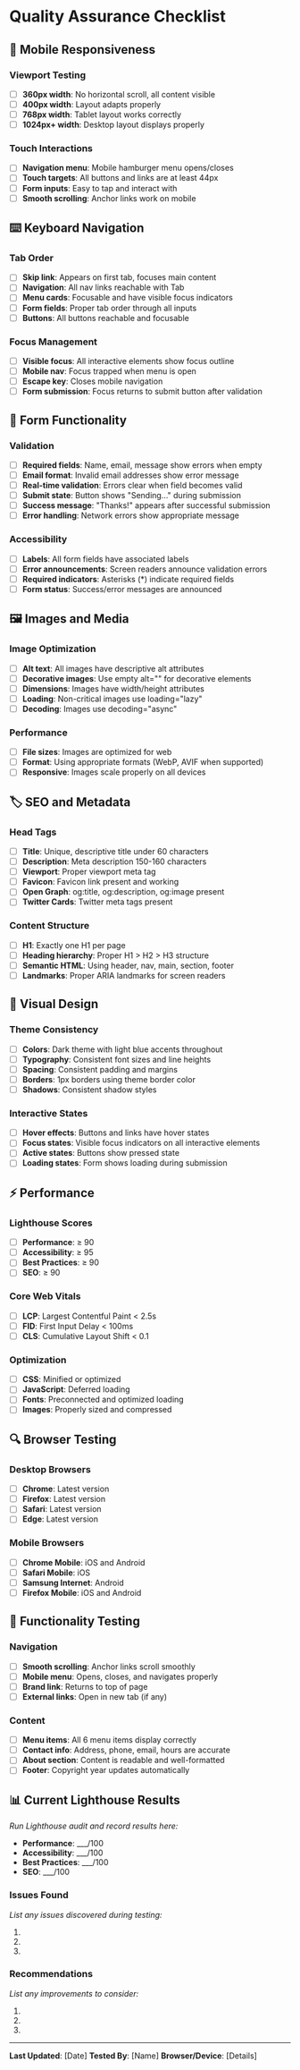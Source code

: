 # Quality Assurance Checklist

## 📱 Mobile Responsiveness

### Viewport Testing
- [ ] **360px width**: No horizontal scroll, all content visible
- [ ] **400px width**: Layout adapts properly
- [ ] **768px width**: Tablet layout works correctly
- [ ] **1024px+ width**: Desktop layout displays properly

### Touch Interactions
- [ ] **Navigation menu**: Mobile hamburger menu opens/closes
- [ ] **Touch targets**: All buttons and links are at least 44px
- [ ] **Form inputs**: Easy to tap and interact with
- [ ] **Smooth scrolling**: Anchor links work on mobile

## ⌨️ Keyboard Navigation

### Tab Order
- [ ] **Skip link**: Appears on first tab, focuses main content
- [ ] **Navigation**: All nav links reachable with Tab
- [ ] **Menu cards**: Focusable and have visible focus indicators
- [ ] **Form fields**: Proper tab order through all inputs
- [ ] **Buttons**: All buttons reachable and focusable

### Focus Management
- [ ] **Visible focus**: All interactive elements show focus outline
- [ ] **Mobile nav**: Focus trapped when menu is open
- [ ] **Escape key**: Closes mobile navigation
- [ ] **Form submission**: Focus returns to submit button after validation

## 📝 Form Functionality

### Validation
- [ ] **Required fields**: Name, email, message show errors when empty
- [ ] **Email format**: Invalid email addresses show error message
- [ ] **Real-time validation**: Errors clear when field becomes valid
- [ ] **Submit state**: Button shows "Sending..." during submission
- [ ] **Success message**: "Thanks!" appears after successful submission
- [ ] **Error handling**: Network errors show appropriate message

### Accessibility
- [ ] **Labels**: All form fields have associated labels
- [ ] **Error announcements**: Screen readers announce validation errors
- [ ] **Required indicators**: Asterisks (*) indicate required fields
- [ ] **Form status**: Success/error messages are announced

## 🖼️ Images and Media

### Image Optimization
- [ ] **Alt text**: All images have descriptive alt attributes
- [ ] **Decorative images**: Use empty alt="" for decorative elements
- [ ] **Dimensions**: Images have width/height attributes
- [ ] **Loading**: Non-critical images use loading="lazy"
- [ ] **Decoding**: Images use decoding="async"

### Performance
- [ ] **File sizes**: Images are optimized for web
- [ ] **Format**: Using appropriate formats (WebP, AVIF when supported)
- [ ] **Responsive**: Images scale properly on all devices

## 🏷️ SEO and Metadata

### Head Tags
- [ ] **Title**: Unique, descriptive title under 60 characters
- [ ] **Description**: Meta description 150-160 characters
- [ ] **Viewport**: Proper viewport meta tag
- [ ] **Favicon**: Favicon link present and working
- [ ] **Open Graph**: og:title, og:description, og:image present
- [ ] **Twitter Cards**: Twitter meta tags present

### Content Structure
- [ ] **H1**: Exactly one H1 per page
- [ ] **Heading hierarchy**: Proper H1 > H2 > H3 structure
- [ ] **Semantic HTML**: Using header, nav, main, section, footer
- [ ] **Landmarks**: Proper ARIA landmarks for screen readers

## 🎨 Visual Design

### Theme Consistency
- [ ] **Colors**: Dark theme with light blue accents throughout
- [ ] **Typography**: Consistent font sizes and line heights
- [ ] **Spacing**: Consistent padding and margins
- [ ] **Borders**: 1px borders using theme border color
- [ ] **Shadows**: Consistent shadow styles

### Interactive States
- [ ] **Hover effects**: Buttons and links have hover states
- [ ] **Focus states**: Visible focus indicators on all interactive elements
- [ ] **Active states**: Buttons show pressed state
- [ ] **Loading states**: Form shows loading during submission

## ⚡ Performance

### Lighthouse Scores
- [ ] **Performance**: ≥ 90
- [ ] **Accessibility**: ≥ 95
- [ ] **Best Practices**: ≥ 90
- [ ] **SEO**: ≥ 90

### Core Web Vitals
- [ ] **LCP**: Largest Contentful Paint < 2.5s
- [ ] **FID**: First Input Delay < 100ms
- [ ] **CLS**: Cumulative Layout Shift < 0.1

### Optimization
- [ ] **CSS**: Minified or optimized
- [ ] **JavaScript**: Deferred loading
- [ ] **Fonts**: Preconnected and optimized loading
- [ ] **Images**: Properly sized and compressed

## 🔍 Browser Testing

### Desktop Browsers
- [ ] **Chrome**: Latest version
- [ ] **Firefox**: Latest version
- [ ] **Safari**: Latest version
- [ ] **Edge**: Latest version

### Mobile Browsers
- [ ] **Chrome Mobile**: iOS and Android
- [ ] **Safari Mobile**: iOS
- [ ] **Samsung Internet**: Android
- [ ] **Firefox Mobile**: iOS and Android

## 🧪 Functionality Testing

### Navigation
- [ ] **Smooth scrolling**: Anchor links scroll smoothly
- [ ] **Mobile menu**: Opens, closes, and navigates properly
- [ ] **Brand link**: Returns to top of page
- [ ] **External links**: Open in new tab (if any)

### Content
- [ ] **Menu items**: All 6 menu items display correctly
- [ ] **Contact info**: Address, phone, email, hours are accurate
- [ ] **About section**: Content is readable and well-formatted
- [ ] **Footer**: Copyright year updates automatically

## 📊 Current Lighthouse Results

*Run Lighthouse audit and record results here:*

- **Performance**: ___/100
- **Accessibility**: ___/100
- **Best Practices**: ___/100
- **SEO**: ___/100

### Issues Found
*List any issues discovered during testing:*

1. 
2. 
3. 

### Recommendations
*List any improvements to consider:*

1. 
2. 
3. 

---

**Last Updated**: [Date]
**Tested By**: [Name]
**Browser/Device**: [Details]
